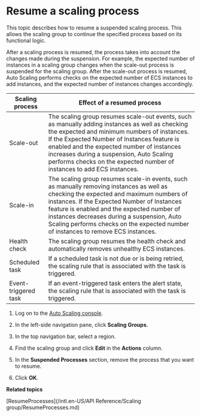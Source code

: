 # Resume a scaling process

This topic describes how to resume a suspended scaling process. This allows the scaling group to continue the specified process based on its functional logic.

After a scaling process is resumed, the process takes into account the changes made during the suspension. For example, the expected number of instances in a scaling group changes when the scale-out process is suspended for the scaling group. After the scale-out process is resumed, Auto Scaling performs checks on the expected number of ECS instances to add instances, and the expected number of instances changes accordingly.

|Scaling process|Effect of a resumed process|
|---------------|---------------------------|
|Scale-out|The scaling group resumes scale-out events, such as manually adding instances as well as checking the expected and minimum numbers of instances. If the Expected Number of Instances feature is enabled and the expected number of instances increases during a suspension, Auto Scaling performs checks on the expected number of instances to add ECS instances. |
|Scale-in|The scaling group resumes scale-in events, such as manually removing instances as well as checking the expected and maximum numbers of instances. If the Expected Number of Instances feature is enabled and the expected number of instances decreases during a suspension, Auto Scaling performs checks on the expected number of instances to remove ECS instances. |
|Health check|The scaling group resumes the health check and automatically removes unhealthy ECS instances.|
|Scheduled task|If a scheduled task is not due or is being retried, the scaling rule that is associated with the task is triggered.|
|Event-triggered task|If an event-triggered task enters the alert state, the scaling rule that is associated with the task is triggered.|

1.  Log on to the [Auto Scaling console](https://essnew.console.aliyun.com/).

2.  In the left-side navigation pane, click **Scaling Groups**.

3.  In the top navigation bar, select a region.

4.  Find the scaling group and click **Edit** in the **Actions** column.

5.  In the **Suspended Processes** section, remove the process that you want to resume.

6.  Click **OK**.


**Related topics**  


[ResumeProcesses](/intl.en-US/API Reference/Scaling group/ResumeProcesses.md)

